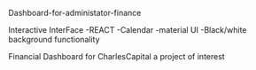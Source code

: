 Dashboard-for-administator-finance

Interactive InterFace
-REACT
-Calendar
-material UI
-Black/white background functionality


Financial Dashboard for CharlesCapital a project of interest



